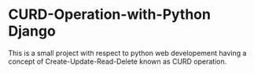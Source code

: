 # CURD-Operation-with-Python Django

This is a small project with respect to python web developement having a concept of Create-Update-Read-Delete known as CURD operation.
